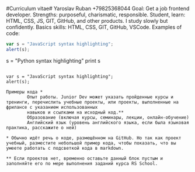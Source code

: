#Curriculum vitae#
Yaroslav Ruban
+79825368044
Goal: Get a job frontend developer.
Strengths: purposeful, charismatic, responsible.
Student, learn: HTML, CSS, JS, GIT, GitHub, and other products.
I study slowly but confidently.
Basics skills: HTML, CSS, GIT, GitHub, VSCode.
Examples of code:
```javascript
var s = "JavaScript syntax highlighting";
alert(s);
``````
s = "Python syntax highlighting"
print s
``````

var s = "JavaScript syntax highlighting";
alert(s);

Примеры кода *
        Опыт работы. Junior Dev может указать пройденные курсы и тренинги, перечислить учебные проекты, или проекты, выполненные на фрилансе с указанием использованных
        навыков и ссылками на исходный код.**
        Образование (включая курсы, семинары, лекции, онлайн-обучение)
        Английский язык (уровень английского языка, если была языковая практика, расскажите о ней)

* Обычно идёт речь о коде, размещённом на GitHub. Но так как проект учебный, разместите небольшой пример кода, чтобы показать, что вы умеете работать с подсветкой кода в markdown.

** Если проектов нет, временно оставьте данный блок пустым и заполняйте его по мере выполнения заданий курса RS School.

